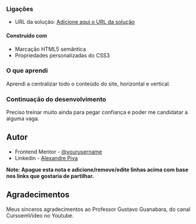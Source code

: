 ### Ligações

- URL da solução: [Adicione aqui o URL da solução](https://alexpiva.github.io/qr-code-component-main/)

#### Construído com

- Marcação HTML5 semântica
- Propriedades personalizadas do CSS3

### O que aprendi

Aprendi a centralizar todo o conteúdo do site, horizontal e vertical.

### Continuação do desenvolvimento

Preciso treinar muito ainda para pegar confiança e poder me candidatar a alguma vaga.

## Autor

- Frontend Mentor - [@yourusername](https://www.frontendmentor.io/profile/yourusername)
- Linkedin - [Alexandre Piva](https://www.linkedin.com/in/alexandre-piva-579076126/)

**Note: Apague esta nota e adicione/remove/edite linhas acima com base nos links que gostaria de partilhar.**

## Agradecimentos

Meus sinceros agradecimentos ao Professor Gustavo Guanabara, do canal CursoemVideo no Youtube.

